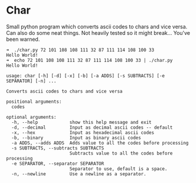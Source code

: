 # Char
Small python program which converts ascii codes to chars and vice versa.  Can also do some neat things.
Not heavily tested so it might break...  You've been warned.

```
➜  ./char.py 72 101 108 108 111 32 87 111 114 108 100 33           
Hello World!
➜  echo 72 101 108 108 111 32 87 111 114 108 100 33 | ./char.py  
Hello World!
```

```
usage: char [-h] [-d] [-x] [-b] [-a ADDS] [-s SUBTRACTS] [-e SEPARATOR] [-n] ...

Converts ascii codes to chars and vice versa

positional arguments:
  codes

optional arguments:
  -h, --help            show this help message and exit
  -d, --decimal         Input as decimal ascii codes -- default
  -x, --hex             Input as hexadecimal ascii codes
  -b, --binary          Input as binary ascii codes
  -a ADDS, --adds ADDS  Adds value to all the codes before processing
  -s SUBTRACTS, --subtracts SUBTRACTS
                        Subtracts value to all the codes before processing
  -e SEPARATOR, --separator SEPARATOR
                        Separator to use, default is a space.
  -n, --newline         Use a newline as a separator.
```
